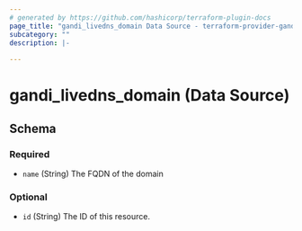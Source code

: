 ```yaml
---
# generated by https://github.com/hashicorp/terraform-plugin-docs
page_title: "gandi_livedns_domain Data Source - terraform-provider-gandi"
subcategory: ""
description: |-
  
---
```


# gandi_livedns_domain (Data Source)





<!-- schema generated by tfplugindocs -->
## Schema

### Required

- `name` (String) The FQDN of the domain

### Optional

- `id` (String) The ID of this resource.


